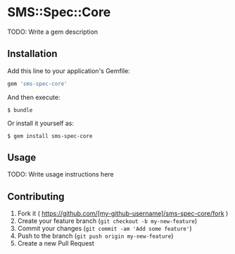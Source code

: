 # SMS::Spec::Core

TODO: Write a gem description

## Installation

Add this line to your application's Gemfile:

```ruby
gem 'sms-spec-core'
```

And then execute:

    $ bundle

Or install it yourself as:

    $ gem install sms-spec-core

## Usage

TODO: Write usage instructions here

## Contributing

1. Fork it ( https://github.com/[my-github-username]/sms-spec-core/fork )
2. Create your feature branch (`git checkout -b my-new-feature`)
3. Commit your changes (`git commit -am 'Add some feature'`)
4. Push to the branch (`git push origin my-new-feature`)
5. Create a new Pull Request

